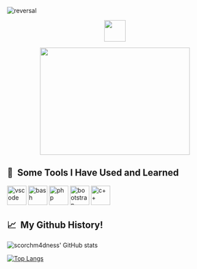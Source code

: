 ![reversal](https://capsule-render.vercel.app/api?type=rect&text=HOLA&fontAlign=30&fontSize=50&animation=blinking&desc=I'm%20Cyrille!&descAlign=60&descAlignY=50&theme=radical)




<p align="center">
<a href="https://www.instagram.com/reveeerie_/">

  <img height="50" src="https://user-images.githubusercontent.com/46517096/166974368-9798f39f-1f46-499c-b14e-81f0a3f83a06.png"/>

</a>





</p>
<p align="center">
<img height= "250" width="350" src="https://media.giphy.com/media/pbcJfes1vGIMM/giphy.gif">
</p>




<h2> 🚀 &nbsp;Some Tools I Have Used and Learned</h2>

<p align="left">

<img src="https://cdn.jsdelivr.net/gh/devicons/devicon/icons/vscode/vscode-original.svg" alt="vscode" width="45" height="45"/>

<img src="https://cdn.jsdelivr.net/gh/devicons/devicon/icons/bash/bash-original.svg" alt="bash" width="45" height="45"/>

<img src="https://cdn.jsdelivr.net/gh/devicons/devicon/icons/php/php-original.svg" alt="php" width="45" height="45"/>

<img src="https://cdn.jsdelivr.net/gh/devicons/devicon/icons/bootstrap/bootstrap-original.svg" alt="bootstrap" width="45" height="45"/>

 

<img src="https://cdn.jsdelivr.net/gh/devicons/devicon/icons/cplusplus/cplusplus-original.svg" alt="c++" width="45" height="45"/>
</p>
<h2> 📈 &nbsp;My Github History! </h2>
   
![scorchm4dness' GitHub stats](https://github-readme-stats.vercel.app/api?username=scorchm4dness&theme=tokyonight&show_icons=true)
            
[![Top Langs](https://github-readme-stats.vercel.app/api/top-langs/?username=scorchm4dness&theme=tokyonight&layout=compact)](https://github.com/scorchm4dness/github-readme-stats)
   







